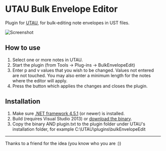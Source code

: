 UTAU Bulk Envelope Editor
======================

Plugin for [UTAU](http://en.wikipedia.org/wiki/Utau), for bulk-editing note envelopes in UST files.

![Screenshot](https://github.com/riipah/utauBulkEnvelopeEditor/blob/master/media/screenshot.png)

## How to use ##

1. Select one or more notes in UTAU.
2. Start the plugin (from Tools -> Plug-ins -> BulkEnvelopeEdit)
3. Enter p and v values that you wish to be changed. Values not entered are not touched. You may also enter a minimum length for the notes where the editor will apply.
4. Press the button which applies the changes and closes the plugin.

## Installation ##

1. Make sure [.NET framework 4.5.1](http://www.microsoft.com/fi-fi/download/details.aspx?id=40773) (or newer) is installed.
2. Build (requires Visual Studio 2013) or [download the binary](http://vocaloid.eu/files/bulkEnvelopeEdit.zip).
3. Copy the binary AND plugin.txt to the plugin folder under UTAU's installation folder, for example C:\UTAU\plugins\bulkEnvelopeEdit

- - -
Thanks to a friend for the idea (you know who you are :))